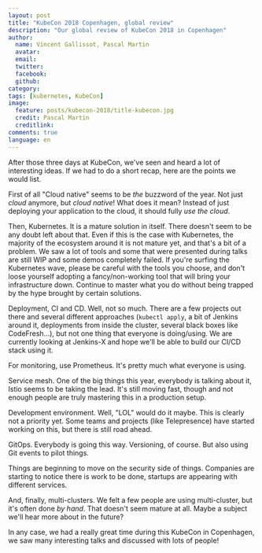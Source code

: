 ```yaml
---
layout: post
title: "KubeCon 2018 Copenhagen, global review"
description: "Our global review of KubeCon 2018 in Copenhagen"
author:
  name: Vincent Gallissot, Pascal Martin
  avatar:
  email:
  twitter:
  facebook:
  github:
category:
tags: [kubernetes, KubeCon]
image:
  feature: posts/kubecon-2018/title-kubecon.jpg
  credit: Pascal Martin
  creditlink:
comments: true
language: en
---
```


After those three days at KubeCon, we've seen and heard a lot of interesting ideas. If we had to do a short recap, here are the points we would list.

First of all "Cloud native" seems to be *the* buzzword of the year. Not just *cloud* anymore, but *cloud native*! What does it mean? Instead of just deploying your application to the cloud, it should fully *use the cloud*.

Then, Kubernetes. It is a mature solution in itself. There doesn't seem to be any doubt left about that. Even if this is the case with Kubernetes, the majority of the ecosystem around it is not mature yet, and that's a bit of a problem. We saw a lot of tools and some that were presented during talks are still WIP and some demos completely failed. If you're surfing the Kubernetes wave, please be careful with the tools you choose, and don't loose yourself adopting a fancy/non-working tool that will bring your infrastructure down. Continue to master what you do without being trapped by the hype brought by certain solutions.

Deployment, CI and CD. Well, not so much. There are a few projects out there and several different approaches (`kubectl apply`, a bit of Jenkins around it, deployments from inside the cluster, several black boxes like CodeFresh...), but not one thing that everyone is doing/using. We are currently looking at Jenkins-X and hope we'll be able to build our CI/CD stack using it.

For monitoring, use Prometheus. It's pretty much what everyone is using.

Service mesh. One of the big things this year, everybody is talking about it, Istio seems to be taking the lead. It's still moving fast, though and not enough people are truly mastering this in a production setup.

Development environment. Well, "LOL" would do it maybe. This is clearly not a priority yet. Some teams and projects (like Telepresence) have started working on this, but there is still road ahead.

GitOps. Everybody is going this way. Versioning, of course. But also using Git events to pilot things.

Things are beginning to move on the security side of things. Companies are starting to notice there is work to be done, startups are appearing with different services.

And, finally, multi-clusters. We felt a few people are using multi-cluster, but it's often done *by hand*. That doesn't seem mature at all. Maybe a subject we'll hear more about in the future?

In any case, we had a really great time during this KubeCon in Copenhagen, we saw many interesting talks and discussed with lots of people!
